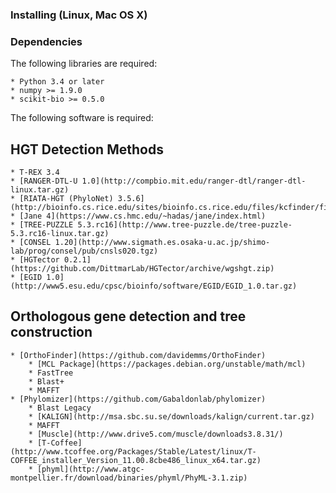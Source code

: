 ### Installing (Linux, Mac OS X)

### Dependencies

The following libraries are required:

	* Python 3.4 or later
	* numpy >= 1.9.0
	* scikit-bio >= 0.5.0

The following software is required:

## HGT Detection Methods

	* T-REX 3.4
	* [RANGER-DTL-U 1.0](http://compbio.mit.edu/ranger-dtl/ranger-dtl-linux.tar.gz)
	* [RIATA-HGT (PhyloNet) 3.5.6](http://bioinfo.cs.rice.edu/sites/bioinfo.cs.rice.edu/files/kcfinder/files/PhyloNet_3.5.6.jar)
	* [Jane 4](https://www.cs.hmc.edu/~hadas/jane/index.html)
	* [TREE-PUZZLE 5.3.rc16](http://www.tree-puzzle.de/tree-puzzle-5.3.rc16-linux.tar.gz)
	* [CONSEL 1.20](http://www.sigmath.es.osaka-u.ac.jp/shimo-lab/prog/consel/pub/cnsls020.tgz)
	* [HGTector 0.2.1](https://github.com/DittmarLab/HGTector/archive/wgshgt.zip)
	* [EGID 1.0](http://www5.esu.edu/cpsc/bioinfo/software/EGID/EGID_1.0.tar.gz)

## Orthologous gene detection and tree construction

	* [OrthoFinder](https://github.com/davidemms/OrthoFinder)
		* [MCL Package](https://packages.debian.org/unstable/math/mcl)
		* FastTree
		* Blast+
		* MAFFT
	* [Phylomizer](https://github.com/Gabaldonlab/phylomizer)
		* Blast Legacy
		* [KALIGN](http://msa.sbc.su.se/downloads/kalign/current.tar.gz)
		* MAFFT
		* [Muscle](http://www.drive5.com/muscle/downloads3.8.31/)
		* [T-Coffee](http://www.tcoffee.org/Packages/Stable/Latest/linux/T-COFFEE_installer_Version_11.00.8cbe486_linux_x64.tar.gz)
		* [phyml](http://www.atgc-montpellier.fr/download/binaries/phyml/PhyML-3.1.zip)
